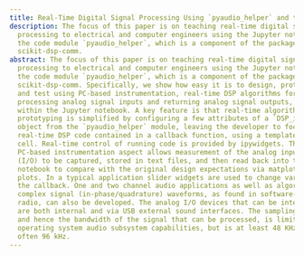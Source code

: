```yaml
---
title: Real-Time Digital Signal Processing Using `pyaudio_helper` and the ipywidgets
description: The focus of this paper is on teaching real-time digital signal
  processing to electrical and computer engineers using the Jupyter notebook and
  the code module `pyaudio_helper`, which is a component of the package
  scikit-dsp-comm.
abstract: The focus of this paper is on teaching real-time digital signal
  processing to electrical and computer engineers using the Jupyter notebook and
  the code module `pyaudio_helper`, which is a component of the package
  scikit-dsp-comm. Specifically, we show how easy it is to design, prototype,
  and test using PC-based instrumentation, real-time DSP algorithms for
  processing analog signal inputs and returning analog signal outputs, all
  within the Jupyter notebook. A key feature is that real-time algorithm
  prototyping is simplified by configuring a few attributes of a `DSP_io_stream`
  object from the `pyaudio_helper` module, leaving the developer to focus on the
  real-time DSP code contained in a callback function, using a template notebook
  cell. Real-time control of running code is provided by ipywidgets. The
  PC-based instrumentation aspect allows measurement of the analog input/output
  (I/O) to be captured, stored in text files, and then read back into the
  notebook to compare with the original design expectations via matplotlib
  plots. In a typical application slider widgets are used to change variables in
  the callback. One and two channel audio applications as well as algorithms for
  complex signal (in-phase/quadrature) waveforms, as found in software-defined
  radio, can also be developed. The analog I/O devices that can be interfaced
  are both internal and via USB external sound interfaces. The sampling rate,
  and hence the bandwidth of the signal that can be processed, is limited by the
  operating system audio subsystem capabilities, but is at least 48 KHz and
  often 96 kHz.
---
```

